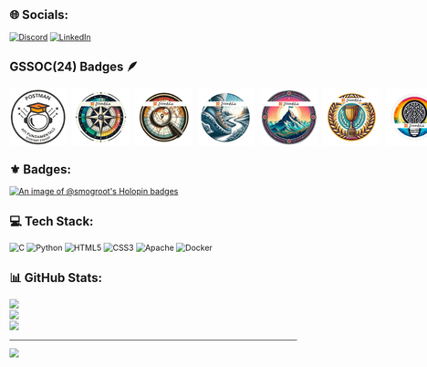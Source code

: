 
## 🌐 Socials:
[![Discord](https://img.shields.io/badge/Discord-%237289DA.svg?logo=discord&logoColor=white)](https://discord.com/users/886517832131686471) [![LinkedIn](https://img.shields.io/badge/LinkedIn-%230077B5.svg?logo=linkedin&logoColor=white)](https://linkedin.com/in/smogshashank) 

## GSSOC(24) Badges 🪶
<div style='display:flex; align-items:center; gap: 10px;' align='center'>
<img src="https://github.com/girlscript/girlscript-gssoc-ext24/blob/prod/public/badges/postman.png?raw=true" width="100px" height="100px" />
  <img src="https://github.com/girlscript/girlscript-gssoc-ext24/blob/prod/public/badges/1.png?raw=true" width="100px" height="100px" />
  <img src="https://github.com/girlscript/girlscript-gssoc-ext24/blob/prod/public/badges/2.png?raw=true" width="100px" height="100px" />
  <img src="https://github.com/girlscript/girlscript-gssoc-ext24/blob/prod/public/badges/3.png?raw=true" width="100px" height="100px" />
  <img src="https://github.com/girlscript/girlscript-gssoc-ext24/blob/prod/public/badges/4.png?raw=true" width="100px" height="100px" />
  <img src="https://github.com/girlscript/girlscript-gssoc-ext24/blob/prod/public/badges/5.png?raw=true" width="100px" height="100px" />
  <img src="https://github.com/girlscript/girlscript-gssoc-ext24/blob/prod/public/badges/6.png?raw=true" width="100px" height="100px" />
  <img src="https://github.com/girlscript/girlscript-gssoc-ext24/blob/prod/public/badges/7.png?raw=true" width="100px" height="100px" />
  <img src="https://github.com/girlscript/girlscript-gssoc-ext24/blob/prod/public/badges/8.png?raw=true" width="100px" height="100px" />
</div>

## ⚜️ Badges:
[![An image of @smogroot's Holopin badges](https://holopin.me/smogroot)](https://holopin.io/@smogroot)

## 💻 Tech Stack:
![C](https://img.shields.io/badge/c-%2300599C.svg?style=plastic&logo=c&logoColor=white) ![Python](https://img.shields.io/badge/python-3670A0?style=plastic&logo=python&logoColor=ffdd54) ![HTML5](https://img.shields.io/badge/html5-%23E34F26.svg?style=plastic&logo=html5&logoColor=white) ![CSS3](https://img.shields.io/badge/css3-%231572B6.svg?style=plastic&logo=css3&logoColor=white) ![Apache](https://img.shields.io/badge/apache-%23D42029.svg?style=plastic&logo=apache&logoColor=white) ![Docker](https://img.shields.io/badge/docker-%230db7ed.svg?style=plastic&logo=docker&logoColor=white)

## 📊 GitHub Stats:
![](https://github-readme-stats.vercel.app/api?username=smog-root&theme=radical&hide_border=false&include_all_commits=true&count_private=false)<br/>
![](https://github-readme-streak-stats.herokuapp.com/?user=smog-root&theme=radical&hide_border=false)<br/>
![](https://github-readme-stats.vercel.app/api/top-langs/?username=smog-root&theme=radical&hide_border=false&include_all_commits=true&count_private=false&layout=compact)

---
[![](https://visitcount.itsvg.in/api?id=smog-root&icon=0&color=0)](https://visitcount.itsvg.in)
